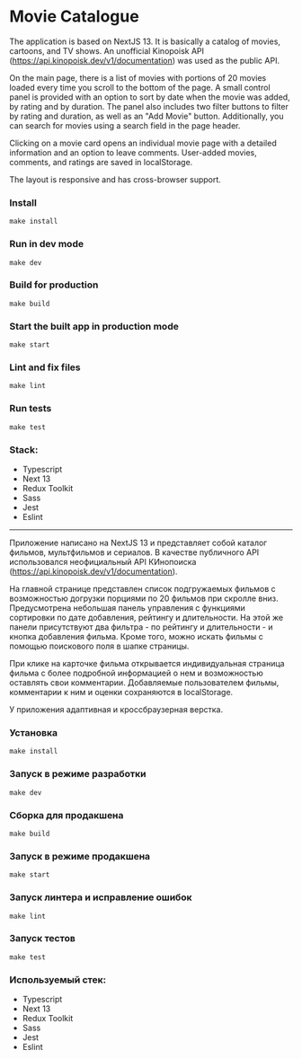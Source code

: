# Movie Catalogue

The application is based on NextJS 13. It is basically a catalog of movies, cartoons, and TV shows. An unofficial Kinopoisk API (https://api.kinopoisk.dev/v1/documentation) was used as the public API.

On the main page, there is a list of movies with portions of 20 movies loaded every time you scroll to the bottom of the page. A small control panel is provided with an option to sort by date when the movie was added, by rating and by duration. The panel also includes two filter buttons to filter by rating and duration, as well as an "Add Movie" button. Additionally, you can search for movies using a search field in the page header.

Clicking on a movie card opens an individual movie page with a detailed information and an option to leave comments.
User-added movies, comments, and ratings are saved in localStorage.

The layout is responsive and has cross-browser support.

### Install

```
make install
```

### Run in dev mode

```
make dev
```

### Build for production

```
make build
```

### Start the built app in production mode

```
make start
```

### Lint and fix files

```
make lint
```

### Run tests

```
make test
```

### Stack:

- Typescript
- Next 13
- Redux Toolkit
- Sass
- Jest
- Eslint

---

Приложение написано на NextJS 13 и представляет собой каталог фильмов, мультфильмов и сериалов.
В качестве публичного API использовался неофициальный API КИнопоиска (https://api.kinopoisk.dev/v1/documentation).

На главной странице представлен список подгружаемых фильмов с возможностью догрузки порциями по 20 фильмов при скролле вниз. Предусмотрена небольшая панель управления с функциями сортировки по дате добавления, рейтингу и длительности. На этой же панели присутствуют два фильтра - по рейтингу и длительности - и кнопка добавления фильма. Кроме того, можно искать фильмы с помощью поискового поля в шапке страницы. 

При клике на карточке фильма открывается индивидуальная страница фильма с более подробной информацией о нем и возможностью оставлять свои комментарии.
Добавляемые пользователем фильмы, комментарии к ним и оценки сохраняются в localStorage.

У приложения адаптивная и кроссбраузерная верстка.

### Установка

```
make install
```

### Запуск в режиме разработки

```
make dev
```

### Сборка для продакшена

```
make build
```

### Запуск в режиме продакшена

```
make start
```

### Запуск линтера и исправление ошибок

```
make lint
```

### Запуск тестов

```
make test
```
### Используемый стек:

- Typescript
- Next 13
- Redux Toolkit
- Sass
- Jest
- Eslint